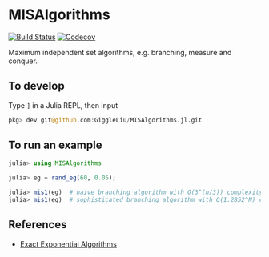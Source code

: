 # MISAlgorithms

[![Build Status](https://travis-ci.com/GiggleLiu/MISAlgorithms.jl.svg?branch=master)](https://travis-ci.com/GiggleLiu/MISAlgorithms.jl)
[![Codecov](https://codecov.io/gh/GiggleLiu/MISAlgorithms.jl/branch/master/graph/badge.svg)](https://codecov.io/gh/GiggleLiu/MISAlgorithms.jl)

Maximum independent set algorithms, e.g. branching, measure and conquer.

## To develop
Type `]` in a Julia REPL, then input
```julia
pkg> dev git@github.com:GiggleLiu/MISAlgorithms.jl.git
```

## To run an example
```julia
julia> using MISAlgorithms

julia> eg = rand_eg(60, 0.05);

julia> mis1(eg)  # naive branching algorithm with O(3^(n/3)) complexity.
julia> mis1(eg)  # sophisticated branching algorithm with O(1.2852^N) complexity.
```

## References
* [Exact Exponential Algorithms](http://www.ii.uib.no/~fomin/BookEA/BookEA.pdf)
